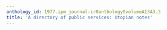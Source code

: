 ```yaml
---
anthology_id: 1977.ipm_journal-ir0anthology0volumeA13A3.3
title: 'A directory of public services: Utopian notes'
---
```

